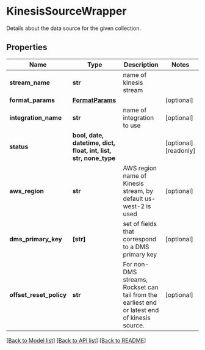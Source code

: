 # KinesisSourceWrapper

Details about the data source for the given collection.

## Properties
Name | Type | Description | Notes
------------ | ------------- | ------------- | -------------
**stream_name** | **str** | name of kinesis stream | 
**format_params** | [**FormatParams**](FormatParams.md) |  | [optional] 
**integration_name** | **str** | name of integration to use | [optional] 
**status** | **bool, date, datetime, dict, float, int, list, str, none_type** |  | [optional] [readonly] 
**aws_region** | **str** | AWS region name of Kinesis stream, by default us-west-2 is used | [optional] 
**dms_primary_key** | **[str]** | set of fields that correspond to a DMS primary key | [optional] 
**offset_reset_policy** | **str** | For non-DMS streams, Rockset can tail from the earliest end or latest end of kinesis source. | [optional] 

[[Back to Model list]](../README.md#documentation-for-models) [[Back to API list]](../README.md#documentation-for-api-endpoints) [[Back to README]](../README.md)


